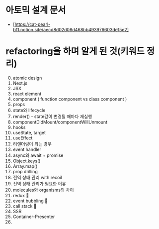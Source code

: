 # 아토믹 설계 문서
- [https://cat-pearl-b11.notion.site/aecd8d02d08d468bb493976603de15e2]


# refactoring을 하며 알게 된 것(키워드 정리)

0. atomic design
1. Next.js
2. JSX
3. react element
4. component ( function component vs class component )
5. props
6. state와 lifecycle 
7. render() - state값이 변경될 때마다 재실행
8. componentDidMount/componentWillUnmount
9. hooks
10. useState, target
11. useEffect
12. 리렌더링이 되는 경우
13. event handler 
14. async와 await + promise
15. Object.keys()
16. Array.map()
17. prop drilling
18. 전역 상태 관리 with recoil
19. 전역 상태 관리가 필요한 이유 
20. molecules와 organisms의 차이
21. redux 📌
22. event bubbling 📌
23. call stack 📌
24. SSR
25. Container-Presenter
26. 
